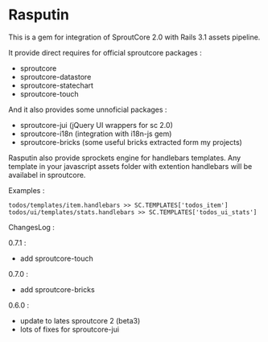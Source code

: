 Rasputin
========

This is a gem for integration of SproutCore 2.0 with Rails 3.1 assets pipeline.

It provide direct requires for official sproutcore packages :

* sproutcore
* sproutcore-datastore
* sproutcore-statechart
* sproutcore-touch

And it also provides some unnoficial packages :

* sproutcore-jui (jQuery UI wrappers for sc 2.0)
* sproutcore-i18n (integration with i18n-js gem)
* sproutcore-bricks (some useful bricks extracted form my projects)

Rasputin also provide sprockets engine for handlebars templates. Any template in your
javascript assets folder with extention handlebars will be availabel in sproutcore.

Examples :

    todos/templates/item.handlebars >> SC.TEMPLATES['todos_item']
    todos/ui/templates/stats.handlebars >> SC.TEMPLATES['todos_ui_stats']

ChangesLog :

0.7.1 :

* add sproutcore-touch

0.7.0 :

* add sproutcore-bricks

0.6.0 :

* update to lates sproutcore 2 (beta3)
* lots of fixes for sproutcore-jui
